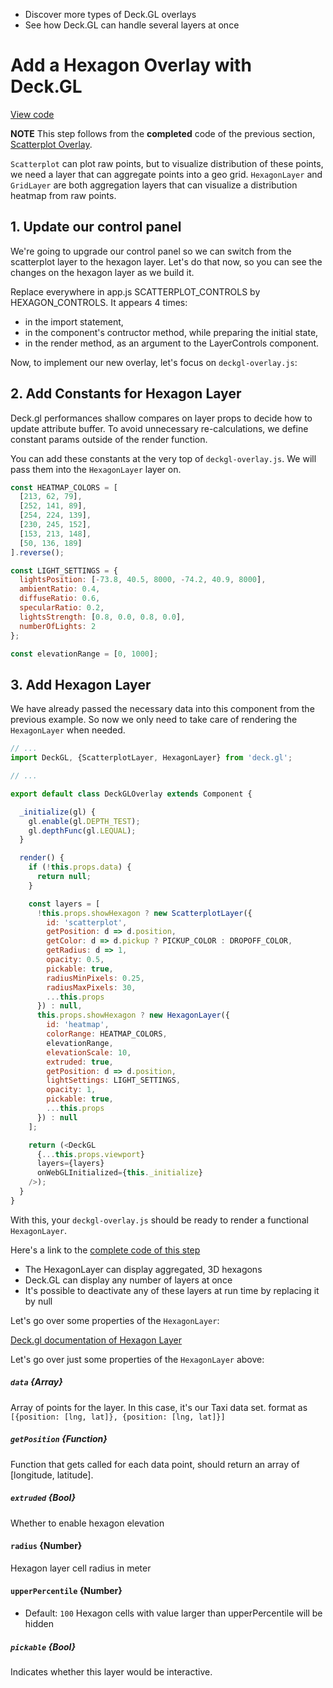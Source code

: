<!-- INJECT:"HexagonOverlay" heading -->

<ul class="insert learning-objectives">
  <li>Discover more types of Deck.GL overlays</li>
  <li>See how Deck.GL can handle several layers at once</li>
</ul>

# Add a Hexagon Overlay with Deck.GL
[View code](https://github.com/uber-common/vis-tutorial/tree/master/demos/hexagon-overlay)

**NOTE** This step follows from the **completed** code of the previous section,
[Scatterplot Overlay](https://uber-common.github.io/vis-tutorial/#/deck/scatterplot-overlay).

`Scatterplot` can plot raw points, but to visualize distribution of these
points, we need a layer that can aggregate points into a geo grid.
`HexagonLayer` and `GridLayer` are both aggregation layers that
can visualize a distribution heatmap from raw points.

## 1. Update our control panel
We're going to upgrade our control panel so we can switch from the scatterplot layer to the hexagon layer. Let's do that now, so you can see the changes on the hexagon layer as we build it.

Replace everywhere in app.js SCATTERPLOT_CONTROLS by HEXAGON_CONTROLS. It appears 4 times:
- in the import statement,
- in the component's contructor method, while preparing the initial state,
- in the render method, as an argument to the LayerControls component.

Now, to implement our new overlay, let's focus on `deckgl-overlay.js`:

## 2. Add Constants for Hexagon Layer

Deck.gl performances shallow compares on layer props to decide how to update attribute buffer.
To avoid unnecessary re-calculations, we define constant params outside of the render function.

You can add these constants at the very top of `deckgl-overlay.js`.
We will pass them into the `HexagonLayer` layer on.

```js
const HEATMAP_COLORS = [
  [213, 62, 79],
  [252, 141, 89],
  [254, 224, 139],
  [230, 245, 152],
  [153, 213, 148],
  [50, 136, 189]
].reverse();

const LIGHT_SETTINGS = {
  lightsPosition: [-73.8, 40.5, 8000, -74.2, 40.9, 8000],
  ambientRatio: 0.4,
  diffuseRatio: 0.6,
  specularRatio: 0.2,
  lightsStrength: [0.8, 0.0, 0.8, 0.0],
  numberOfLights: 2
};

const elevationRange = [0, 1000];
```

## 3. Add Hexagon Layer

We have already passed the necessary data into this component from the previous example. So now we only need to take care of rendering the `HexagonLayer` when needed.

```js
// ...
import DeckGL, {ScatterplotLayer, HexagonLayer} from 'deck.gl';

// ...

export default class DeckGLOverlay extends Component {

  _initialize(gl) {
    gl.enable(gl.DEPTH_TEST);
    gl.depthFunc(gl.LEQUAL);
  }

  render() {
    if (!this.props.data) {
      return null;
    }

    const layers = [
      !this.props.showHexagon ? new ScatterplotLayer({
        id: 'scatterplot',
        getPosition: d => d.position,
        getColor: d => d.pickup ? PICKUP_COLOR : DROPOFF_COLOR,
        getRadius: d => 1,
        opacity: 0.5,
        pickable: true,
        radiusMinPixels: 0.25,
        radiusMaxPixels: 30,
        ...this.props
      }) : null,
      this.props.showHexagon ? new HexagonLayer({
        id: 'heatmap',
        colorRange: HEATMAP_COLORS,
        elevationRange,
        elevationScale: 10,
        extruded: true,
        getPosition: d => d.position,
        lightSettings: LIGHT_SETTINGS,
        opacity: 1,
        pickable: true,
        ...this.props
      }) : null
    ];

    return (<DeckGL
      {...this.props.viewport}
      layers={layers}
      onWebGLInitialized={this._initialize}
    />);
  }
}
```

With this, your `deckgl-overlay.js` should be ready to render a functional `HexagonLayer`.

Here's a link to the [complete code of this step](https://github.com/uber-common/vis-tutorial/tree/master/src/demos/hexagon-overlay) 

<ul class="insert takeaways">
  <li>The HexagonLayer can display aggregated, 3D hexagons</li>
  <li>Deck.GL can display any number of layers at once</li>
  <li>It's possible to deactivate any of these layers at run time by replacing it by null</li>
</ul>

Let's go over some properties of the `HexagonLayer`:

[Deck.gl documentation of Hexagon Layer](https://uber.github.io/deck.gl/#/documentation/layer-catalog/hexagon-layer)

Let's go over just some properties of the `HexagonLayer` above:

##### `data` {Array}
Array of points for the layer. In this case, it's our Taxi data set.
format as `[{position: [lng, lat]}, {position: [lng, lat]}]`

##### `getPosition` {Function}
Function that gets called for each data point, should return an array of [longitude, latitude].

##### `extruded` {Bool}
Whether to enable hexagon elevation

#### `radius` {Number}
Hexagon layer cell radius in meter

#### `upperPercentile` {Number}
- Default: `100`
Hexagon cells with value larger than upperPercentile will be hidden

##### `pickable` {Bool}
Indicates whether this layer would be interactive.
